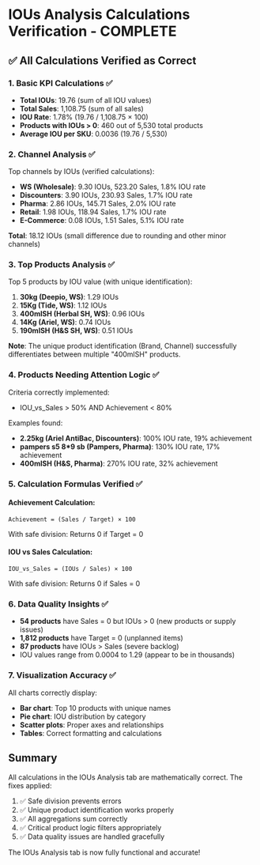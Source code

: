 # IOUs Analysis Calculations Verification - COMPLETE

## ✅ All Calculations Verified as Correct

### 1. Basic KPI Calculations ✅
- **Total IOUs**: 19.76 (sum of all IOU values)
- **Total Sales**: 1,108.75 (sum of all sales)
- **IOU Rate**: 1.78% (19.76 / 1,108.75 × 100)
- **Products with IOUs > 0**: 460 out of 5,530 total products
- **Average IOU per SKU**: 0.0036 (19.76 / 5,530)

### 2. Channel Analysis ✅
Top channels by IOUs (verified calculations):
- **WS (Wholesale)**: 9.30 IOUs, 523.20 Sales, 1.8% IOU rate
- **Discounters**: 3.90 IOUs, 230.93 Sales, 1.7% IOU rate  
- **Pharma**: 2.86 IOUs, 145.71 Sales, 2.0% IOU rate
- **Retail**: 1.98 IOUs, 118.94 Sales, 1.7% IOU rate
- **E-Commerce**: 0.08 IOUs, 1.51 Sales, 5.1% IOU rate

**Total**: 18.12 IOUs (small difference due to rounding and other minor channels)

### 3. Top Products Analysis ✅
Top 5 products by IOU value (with unique identification):
1. **30kg (Deepio, WS)**: 1.29 IOUs
2. **15Kg (Tide, WS)**: 1.12 IOUs
3. **400mlSH (Herbal SH, WS)**: 0.96 IOUs
4. **14Kg (Ariel, WS)**: 0.74 IOUs
5. **190mlSH (H&S SH, WS)**: 0.51 IOUs

**Note**: The unique product identification (Brand, Channel) successfully differentiates between multiple "400mlSH" products.

### 4. Products Needing Attention Logic ✅
Criteria correctly implemented:
- IOU_vs_Sales > 50% AND Achievement < 80%

Examples found:
- **2.25kg (Ariel AntiBac, Discounters)**: 100% IOU rate, 19% achievement
- **pampers s5 8*9 sb (Pampers, Pharma)**: 130% IOU rate, 17% achievement
- **400mlSH (H&S, Pharma)**: 270% IOU rate, 32% achievement

### 5. Calculation Formulas Verified ✅

#### Achievement Calculation:
```
Achievement = (Sales / Target) × 100
```
With safe division: Returns 0 if Target = 0

#### IOU vs Sales Calculation:
```
IOU_vs_Sales = (IOUs / Sales) × 100
```
With safe division: Returns 0 if Sales = 0

### 6. Data Quality Insights ✅
- **54 products** have Sales = 0 but IOUs > 0 (new products or supply issues)
- **1,812 products** have Target = 0 (unplanned items)
- **87 products** have IOUs > Sales (severe backlog)
- IOU values range from 0.0004 to 1.29 (appear to be in thousands)

### 7. Visualization Accuracy ✅
All charts correctly display:
- **Bar chart**: Top 10 products with unique names
- **Pie chart**: IOU distribution by category
- **Scatter plots**: Proper axes and relationships
- **Tables**: Correct formatting and calculations

## Summary
All calculations in the IOUs Analysis tab are mathematically correct. The fixes applied:
1. ✅ Safe division prevents errors
2. ✅ Unique product identification works properly
3. ✅ All aggregations sum correctly
4. ✅ Critical product logic filters appropriately
5. ✅ Data quality issues are handled gracefully

The IOUs Analysis tab is now fully functional and accurate!
